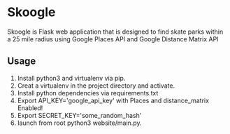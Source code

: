 # Skoogle
Skoogle is Flask web application that is designed to find skate parks within a 25 mile radius using Google Places API and Google Distance Matrix API


## Usage
1. Install python3 and virtualenv via pip.
2. Creat a virtualenv in the project directory and activate.
3. Install python dependencies via requirements.txt
5. Export API_KEY='google_api_key' with Places and distance_matrix Enabled!
6. Export SECRET_KEY='some_random_hash' 
4. launch from root python3 website/main.py. 

